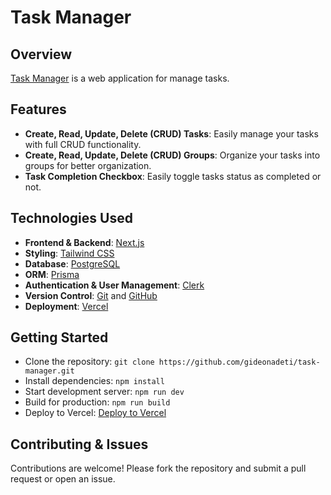 # Task Manager

## Overview

[Task Manager](https://gideonadeti-task-manager.vercel.app/) is a web application for manage tasks.

## Features

- **Create, Read, Update, Delete (CRUD) Tasks**: Easily manage your tasks with full CRUD functionality.
- **Create, Read, Update, Delete (CRUD) Groups**: Organize your tasks into groups for better organization.
- **Task Completion Checkbox**: Easily toggle tasks status as completed or not.

## Technologies Used

- **Frontend & Backend**: [Next.js](https://nextjs.org/)
- **Styling**: [Tailwind CSS](https://tailwindcss.com/)
- **Database**: [PostgreSQL](https://www.postgresql.org/)
- **ORM**: [Prisma](https://www.prisma.io/)
- **Authentication & User Management**: [Clerk](https://clerk.com/)
- **Version Control**: [Git](https://git-scm.com/) and [GitHub](https://github.com/)
- **Deployment**: [Vercel](https://vercel.com/)

## Getting Started

- Clone the repository: `git clone https://github.com/gideonadeti/task-manager.git`
- Install dependencies: `npm install`
- Start development server: `npm run dev`
- Build for production: `npm run build`
- Deploy to Vercel: [Deploy to Vercel](https://vercel.com/new/git/external?repository-url=https://github.com/your-username/task-manager.git)

## Contributing & Issues

Contributions are welcome! Please fork the repository and submit a pull request or open an issue.
